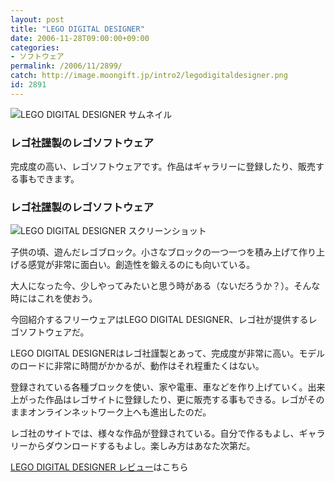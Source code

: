 ```yaml
---
layout: post
title: "LEGO DIGITAL DESIGNER"
date: 2006-11-28T09:00:00+09:00
categories:
- ソフトウェア
permalink: /2006/11/2899/
catch: http://image.moongift.jp/intro2/legodigitaldesigner.png
id: 2891
---
```

 ![LEGO DIGITAL DESIGNER サムネイル](http://image.moongift.jp/intro2/legodigitaldesigner.t.png "LEGO DIGITAL DESIGNER サムネイル")
  

### レゴ社謹製のレゴソフトウェア
  
完成度の高い、レゴソフトウェアです。作品はギャラリーに登録したり、販売する事もできます。  
<!--more-->  

### レゴ社謹製のレゴソフトウェア
  

![LEGO DIGITAL DESIGNER スクリーンショット](http://image.moongift.jp/intro2/legodigitaldesigner.png "LEGO DIGITAL DESIGNER スクリーンショット")

  

子供の頃、遊んだレゴブロック。小さなブロックの一つ一つを積み上げて作り上げる感覚が非常に面白い。創造性を鍛えるのにも向いている。

  

大人になった今、少しやってみたいと思う時がある（ないだろうか？）。そんな時にはこれを使おう。

  

今回紹介するフリーウェアはLEGO DIGITAL DESIGNER、レゴ社が提供するレゴソフトウェアだ。

  

LEGO DIGITAL DESIGNERはレゴ社謹製とあって、完成度が非常に高い。モデルのロードに非常に時間がかかるが、動作はそれ程重たくはない。

  

登録されている各種ブロックを使い、家や電車、車などを作り上げていく。出来上がった作品はレゴサイトに登録したり、更に販売する事もできる。レゴがそのままオンラインネットワーク上へも進出したのだ。

  

レゴ社のサイトでは、様々な作品が登録されている。自分で作るもよし、ギャラリーからダウンロードするもよし。楽しみ方はあなた次第だ。

  

[LEGO DIGITAL DESIGNER レビュー](http://fw.moongift.jp/review/i-2900.html)はこちら

